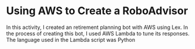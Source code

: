 # Using AWS to Create a RoboAdvisor

In this activity, I created an retirement planning bot with AWS using Lex. In the process of creating this bot, I used AWS Lambda to tune its responses. The language used in the Lambda script was Python